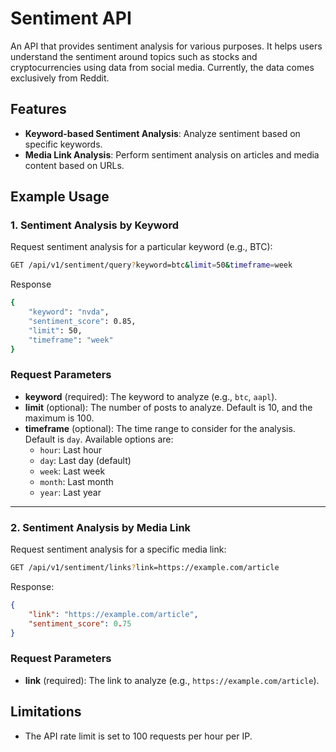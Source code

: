 # Sentiment API

An API that provides sentiment analysis for various purposes. It helps users understand the sentiment around topics such as stocks and cryptocurrencies using data from social media. Currently, the data comes exclusively from Reddit.

## Features
- **Keyword-based Sentiment Analysis**: Analyze sentiment based on specific keywords.
- **Media Link Analysis**: Perform sentiment analysis on articles and media content based on URLs.

## Example Usage

### 1. Sentiment Analysis by Keyword
Request sentiment analysis for a particular keyword (e.g., BTC):
```bash
GET /api/v1/sentiment/query?keyword=btc&limit=50&timeframe=week
```
Response
```bash
{
    "keyword": "nvda",
    "sentiment_score": 0.85,
    "limit": 50,
    "timeframe": "week"
}
```
### Request Parameters

- **keyword** (required): The keyword to analyze (e.g., `btc`, `aapl`).
- **limit** (optional): The number of posts to analyze. Default is 10, and the maximum is 100.
- **timeframe** (optional): The time range to consider for the analysis. Default is `day`. Available options are:
  - `hour`: Last hour
  - `day`: Last day (default)
  - `week`: Last week
  - `month`: Last month
  - `year`: Last year
---
### 2. Sentiment Analysis by Media Link
Request sentiment analysis for a specific media link:
```bash
GET /api/v1/sentiment/links?link=https://example.com/article
```
Response:
```json
{
    "link": "https://example.com/article",
    "sentiment_score": 0.75
}
```
### Request Parameters
- **link** (required): The link to analyze (e.g., `https://example.com/article`).

## Limitations
- The API rate limit is set to 100 requests per hour per IP.
